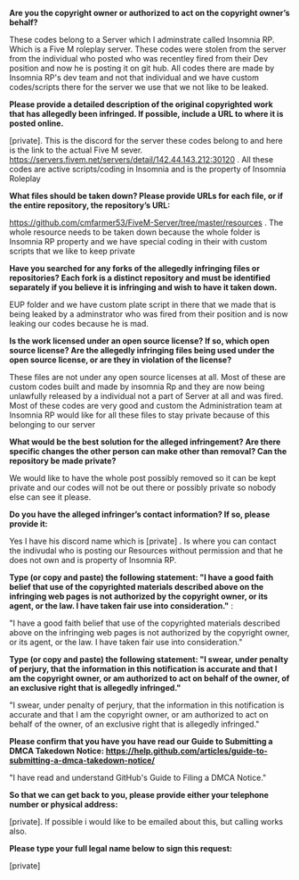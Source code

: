 **Are you the copyright owner or authorized to act on the copyright owner’s behalf?** 

These codes belong to a Server which I adminstrate called Insomnia RP. Which is a Five M roleplay server. These codes were stolen from the server from the individual who posted who was recentley fired from their Dev position and now he is posting it on git hub. All codes there are made by Insomnia RP's dev team and not that individual and we have custom codes/scripts there for the server we use that we not like to be leaked.

**Please provide a detailed description of the original copyrighted work that has allegedly been infringed. If possible, include a URL to where it is posted online.** 

[private]. This is the discord for the server these codes belong to and here is the link to the actual Five M sever. https://servers.fivem.net/servers/detail/142.44.143.212:30120 . All these codes are active scripts/coding in Insomnia and is the property of Insomnia Roleplay

**What files should be taken down? Please provide URLs for each file, or if the entire repository, the repository’s URL:**

https://github.com/cmfarmer53/FiveM-Server/tree/master/resources . The whole resource needs to be taken down because the whole folder is Insomnia RP property and we have special coding in their with custom scripts that we like to keep private

**Have you searched for any forks of the allegedly infringing files or repositories? Each fork is a distinct repository and must be identified separately if you believe it is infringing and wish to have it taken down.**

EUP folder and we have custom plate script in there that we made that is being leaked by a adminstrator who was fired from their position and is now leaking our codes because he is mad.

**Is the work licensed under an open source license? If so, which open source license? Are the allegedly infringing files being used under the open source license, or are they in violation of the license?**

These files are not under any open source licenses at all. Most of these are custom codes built and made by insomnia Rp and they are now being unlawfully released by a individual not a part of Server at all and was fired. Most of these codes are very good and custom the Administration team at Insomnia RP would like for all these files to stay private because of this belonging to our server

**What would be the best solution for the alleged infringement? Are there specific changes the other person can make other than removal? Can the repository be made private?**

We would like to have the whole post possibly removed so it can be kept private and our codes will not be out there or possibly private so nobody else can see it please.

**Do you have the alleged infringer’s contact information? If so, please provide it:** 

Yes I have his discord name which is [private] . Is where you can contact the indivudal who is posting our Resources without permission and that he does not own and is property of Insomnia RP.

**Type (or copy and paste) the following statement: "I have a good faith belief that use of the copyrighted materials described above on the infringing web pages is not authorized by the copyright owner, or its agent, or the law. I have taken fair use into consideration."** : 

"I have a good faith belief that use of the copyrighted materials described above on the infringing web pages is not authorized by the copyright owner, or its agent, or the law. I have taken fair use into consideration."

**Type (or copy and paste) the following statement: "I swear, under penalty of perjury, that the information in this notification is accurate and that I am the copyright owner, or am authorized to act on behalf of the owner, of an exclusive right that is allegedly infringed."** 

"I swear, under penalty of perjury, that the information in this notification is accurate and that I am the copyright owner, or am authorized to act on behalf of the owner, of an exclusive right that is allegedly infringed."

**Please confirm that you have you have read our Guide to Submitting a DMCA Takedown Notice: https://help.github.com/articles/guide-to-submitting-a-dmca-takedown-notice/** 

"I have read and understand GitHub's Guide to Filing a DMCA Notice."

**So that we can get back to you, please provide either your telephone number or physical address:**

[private]. If possible i would like to be emailed about this, but calling works also. 

**Please type your full legal name below to sign this request:** 

[private]
